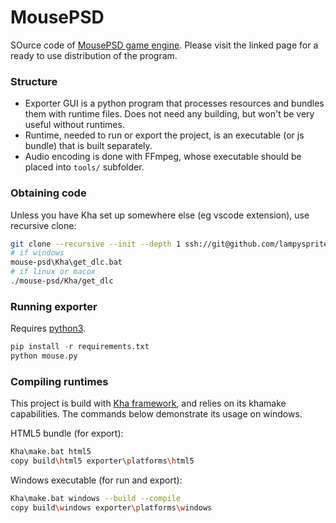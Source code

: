 # MousePSD

SOurce code of [MousePSD game engine](https://lampysprites.itch.io/mouse-psd). Please visit the linked page for a ready to use distribution of the program.

### Structure

- Exporter GUI is a python program that processes resources and bundles them with runtime files. Does not need any building, but won't be very useful without runtimes.
- Runtime, needed to run or export the project, is an executable (or js bundle) that is built separately.
- Audio encoding is done with FFmpeg, whose executable should be placed into `tools/` subfolder.

### Obtaining code
Unless you have Kha set up somewhere else (eg vscode extension), use recursive clone:
```sh
git clone --recursive --init --depth 1 ssh://git@github.com/lampysprites/mouse-psd
# if windows
mouse-psd\Kha\get_dlc.bat
# if linux or macox
./mouse-psd/Kha/get_dlc
```

### Running exporter

Requires [python3](https://python.org).

```py
pip install -r requirements.txt
python mouse.py
```

### Compiling runtimes
This project is build with [Kha framework](https://github.com/Kode/Kha), and relies on its khamake capabilities. The commands below demonstrate its usage on windows.

HTML5 bundle (for export):
```sh
Kha\make.bat html5
copy build\html5 exporter\platforms\html5
```

Windows executable (for run and export):
```sh
Kha\make.bat windows --build --compile
copy build\windows exporter\platforms\windows
```